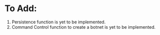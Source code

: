 # To Add:
<html>
<ol>
<li>Persistence function is yet to be implemented.</li>
<li>Command Control function to create a botnet is yet to be implemented.</li>
</ol>
</html>
